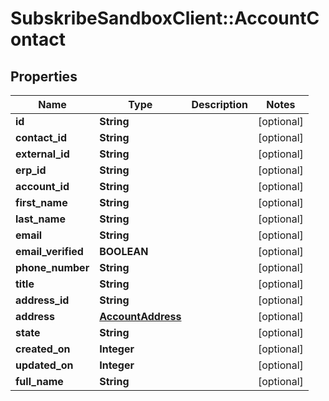 # SubskribeSandboxClient::AccountContact

## Properties
Name | Type | Description | Notes
------------ | ------------- | ------------- | -------------
**id** | **String** |  | [optional] 
**contact_id** | **String** |  | [optional] 
**external_id** | **String** |  | [optional] 
**erp_id** | **String** |  | [optional] 
**account_id** | **String** |  | [optional] 
**first_name** | **String** |  | [optional] 
**last_name** | **String** |  | [optional] 
**email** | **String** |  | [optional] 
**email_verified** | **BOOLEAN** |  | [optional] 
**phone_number** | **String** |  | [optional] 
**title** | **String** |  | [optional] 
**address_id** | **String** |  | [optional] 
**address** | [**AccountAddress**](AccountAddress.md) |  | [optional] 
**state** | **String** |  | [optional] 
**created_on** | **Integer** |  | [optional] 
**updated_on** | **Integer** |  | [optional] 
**full_name** | **String** |  | [optional] 


